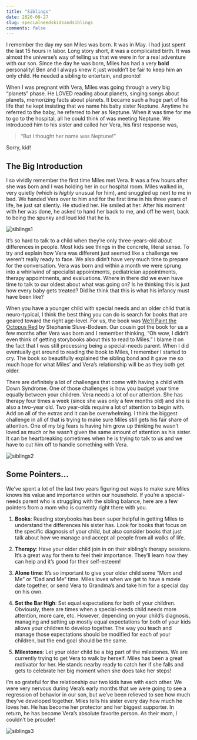 ```yaml
---
title: "Siblings"
date: 2020-09-27
slug: specialneedskidsandsiblings
comments: false
---
```


I remember the day my son Miles was born.  It was in May.  I had just spent the last 15 hours in labor.  Long story short, it was a complicated birth.  It was almost the universe’s way of telling us that we were in for a real adventure with our son.  Since the day he was born, Miles has had a very **bold** personality! Ben and I always knew it just wouldn’t be fair to keep him an only child.  He needed a sibling to entertain, and pronto!

When I was pregnant with Vera, Miles was going through a very big “planets” phase.  He LOVED reading about planets, singing songs about planets, memorizing facts about planets.  It became such a huge part of his life that he kept insisting that we name his baby sister Neptune.  Anytime he referred to the baby, he referred to her as Neptune.  When it was time for me to go to the hospital, all he could think of was meeting Neptune.  We introduced him to his sister and called her Vera, his first response was, 

> “But I thought her name was Neptune!” 

Sorry, kid!

## The Big Introduction

I so vividly remember the first time Miles met Vera.  It was a few hours after she was born and I was holding her in our hospital room.  Miles walked in, very quietly (which is _highly_ unusual for him), and snuggled up next to me in bed.  We handed Vera over to him and for the first time in his three years of life, he just sat silently.  He studied her.  He smiled at her. After his moment with her was done, he asked to hand her back to me, and off he went, back to being the spunky and loud kid that he is.  

![siblings1](/siblings/siblings1.jpg)

It’s so hard to talk to a child when they’re only three-years-old about differences in people.  Most kids see things in the concrete, literal sense.  To try and explain how Vera was different just seemed like a challenge we weren’t really ready to face.  We also didn’t have very much time to prepare for the conversation.  Vera was born and within a month we were sprung into a whirlwind of specialist appointments, pediatrician appointments, therapy appointments, and evaluations.  Where in there did we even have time to talk to our oldest about what was going on?  Is he thinking this is just how every baby gets treated?  Did he think that this is what his infancy must have been like?  

When you have a younger child with special needs and an older child that is neuro-typical, I think the best thing you can do is search for books that are geared toward the right age-level.  For us, the book was [We’ll Paint the Octopus Red](https://smile.amazon.com/Well-Paint-Octopus-Stephanie-Stuve-Bodeen/dp/1890627062?pldnSite=1) by Stephanie Sluve-Bodeen.  Our cousin got the book for us a few months after Vera was born and I remember thinking, “Oh wow, I didn’t even think of getting storybooks about this to read to Miles.”  I blame it on the fact that I was still processing being a special-needs parent.  When I did eventually get around to reading the book to Miles, I remember I started to cry.  The book so beautifully explained the sibling bond and it gave me so much hope for what Miles’ and Vera’s relationship will be as they both get older.

There are definitely a lot of challenges that come with having a child with Down Syndrome.  One of those challenges is how you budget your time equally between your children.  Vera needs a lot of our attention.  She has therapy four times a week (since she was only a few months old) and she is also a two-year old.  Two year-olds require a lot of attention to begin with.  Add on all of the extras and it can be overwhelming.  I think the biggest challenge in all of that is trying to make sure Miles still gets his fair share of attention.  One of my big fears is having him grow up thinking he wasn’t loved as much or he wasn’t given the same amount of attention as his sister.  It can be heartbreaking sometimes when he is trying to talk to us and we have to cut him off to handle something with Vera.  

![siblings2](/siblings/siblings2.jpg)

## Some Pointers…

We’ve spent a lot of the last two years figuring out ways to make sure Miles knows his value and importance within our household.  If you’re a special-needs parent who is struggling with the sibling balance, here are a few pointers from a mom who is currently right there with you.

1. **Books**: Reading storybooks has been super helpful in getting Miles to understand the differences his sister has. Look for books that focus on the specific diagnosis of your child, but also consider books that just talk about how we manage and accept all people from all walks of life.  

2. **Therapy**: Have your older child join in on their sibling’s therapy sessions.  It’s a great way for them to feel their importance.  They’ll learn how they can help and it’s good for their self-esteem!

3. **Alone time**: It’s so important to give your older child some “Mom and Me” or “Dad and Me” time.  Miles loves when we get to have a movie date together, or send Vera to Grandma’s and take him for a special day on his own.  

4. **Set the Bar High**: Set equal expectations for both of your children.  Obviously, there are times when a special-needs child needs more attention, more care, etc.  However, depending on your child’s diagnosis, managing and setting up mostly equal expectations for both of your kids allows your children to develop together.  The way you teach and manage those expectations should be modified for each of your children, but the end goal should be the same.

5. **Milestones**: Let your older child be a big part of the milestones. We are currently trying to get Vera to walk by herself.  Miles has been a great motivator for her.  He stands nearby ready to catch her if she falls and gets to celebrate her big moment when she does take her steps!

I’m so grateful for the relationship our two kids have with each other.  We were very nervous during Vera’s early months that we were going to see a regression of behavior in our son, but we’ve been relieved to see how much they’ve developed together.  Miles tells his sister every day how much he loves her.  He has become her protector and her biggest supporter. In return, he has become Vera’s absolute favorite person.  As their mom, I couldn’t be prouder!

![siblings3](/siblings/siblings3.jpg)

